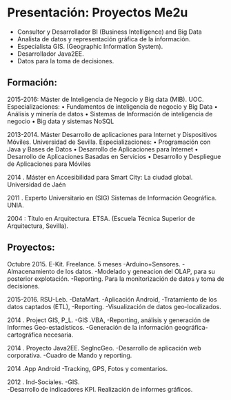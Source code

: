 # Presentación: Proyectos Me2u

- Consultor y Desarrollador BI (Business Intelligence) and Big Data
- Analista de datos y representación gráfica de la información.
- Especialista GIS. (Geographic Information System).
- Desarrollador Java2EE.
- Datos para la toma de decisiones.


## Formación:

2015-2016: Máster de Inteligencia de Negocio y Big data (MIB). UOC.
      Especializaciones:
•	Fundamentos de inteligencia de negocio y Big Data
•	Análisis y minería de datos
•	Sistemas de Información de inteligencia de negocio
•	Big data y sistemas NoSQL

2013-2014. Máster Desarrollo de aplicaciones para Internet y Dispositivos Móviles. Universidad de Sevilla.
Especializaciones:
•	Programación con Java y Bases de Datos
•	Desarrollo de Aplicaciones para Internet
•	Desarrollo de Aplicaciones Basadas en Servicios
•	Desarrollo y Despliegue de Aplicaciones para Móviles

2014 . Máster en Accesibilidad para Smart City: La ciudad global. Universidad de Jaén

2011 . Experto Universitario en (SIG) Sistemas de Información Geográfica. UNIA.

2004 : Título en Arquitectura. ETSA. (Escuela Técnica Superior de Arquitectura, Sevilla).  

## Proyectos:

Octubre 2015. E-Kit. Freelance. 5 meses
-Arduino+Sensores.
-Almacenamiento de los datos.
-Modelado y geneacion del OLAP, para su posterior explotación.
-Reporting.  Para la monitorización de datos y toma de decisiones.


2015-2016. RSU-Leb.
-DataMart. 
-Aplicación Android, 
-Tratamiento de los datos captados  (ETL), 
-Reporting. 
-Visualización de datos geo-localizados.  

2014 . Project GIS, P_L.
-GIS .VBA, 
-Reporting, análisis y generación de Informes Geo-estadísticos.
-Generación de la información geográfica-cartográfica necesaria.

2014 . Proyecto Java2EE. SegIncGeo.
-Desarrollo de aplicación web corporativa. 
-Cuadro de Mando y reporting. 

2014 .App Android
-Tracking, GPS, Fotos y comentarios. 

2012 . Ind-Sociales. 
-GIS.  
-Desarrollo de indicadores KPI. Realización de informes gráficos.


